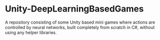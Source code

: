 # Unity-DeepLearningBasedGames
A repository consisting of some Unity based mini games where actions are controlled by neural networks, built completely from scratch in C#, without using any helper libraries.
